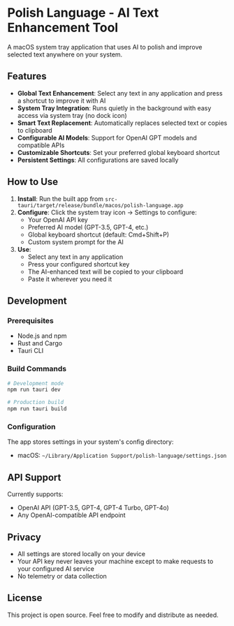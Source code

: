 # Polish Language - AI Text Enhancement Tool

A macOS system tray application that uses AI to polish and improve selected text anywhere on your system.

## Features

- **Global Text Enhancement**: Select any text in any application and press a shortcut to improve it with AI
- **System Tray Integration**: Runs quietly in the background with easy access via system tray (no dock icon)
- **Smart Text Replacement**: Automatically replaces selected text or copies to clipboard
- **Configurable AI Models**: Support for OpenAI GPT models and compatible APIs
- **Customizable Shortcuts**: Set your preferred global keyboard shortcut
- **Persistent Settings**: All configurations are saved locally

## How to Use

1. **Install**: Run the built app from `src-tauri/target/release/bundle/macos/polish-language.app`
2. **Configure**: Click the system tray icon → Settings to configure:
   - Your OpenAI API key
   - Preferred AI model (GPT-3.5, GPT-4, etc.)
   - Global keyboard shortcut (default: Cmd+Shift+P)
   - Custom system prompt for the AI
3. **Use**: 
   - Select any text in any application
   - Press your configured shortcut key
   - The AI-enhanced text will be copied to your clipboard
   - Paste it wherever you need it

## Development

### Prerequisites
- Node.js and npm
- Rust and Cargo
- Tauri CLI

### Build Commands
```bash
# Development mode
npm run tauri dev

# Production build
npm run tauri build
```

### Configuration

The app stores settings in your system's config directory:
- macOS: `~/Library/Application Support/polish-language/settings.json`

## API Support

Currently supports:
- OpenAI API (GPT-3.5, GPT-4, GPT-4 Turbo, GPT-4o)
- Any OpenAI-compatible API endpoint

## Privacy

- All settings are stored locally on your device
- Your API key never leaves your machine except to make requests to your configured AI service
- No telemetry or data collection

## License

This project is open source. Feel free to modify and distribute as needed.